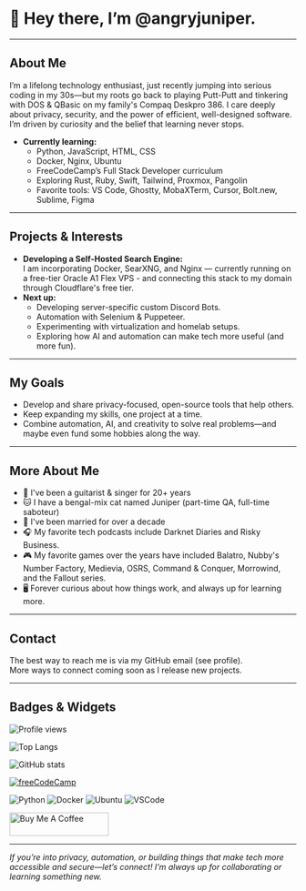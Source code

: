 # 👋 Hey there, I’m @angryjuniper.

---

## About Me

I’m a lifelong technology enthusiast, just recently jumping into serious coding in my 30s—but my roots go back to playing Putt-Putt and tinkering with DOS & QBasic on my family's Compaq Deskpro 386. I care deeply about privacy, security, and the power of efficient, well-designed software. I’m driven by curiosity and the belief that learning never stops.

- **Currently learning:**  
  - Python, JavaScript, HTML, CSS  
  - Docker, Nginx, Ubuntu  
  - FreeCodeCamp’s Full Stack Developer curriculum  
  - Exploring Rust, Ruby, Swift, Tailwind, Proxmox, Pangolin  
  - Favorite tools: VS Code, Ghostty, MobaXTerm, Cursor, Bolt.new, Sublime, Figma

---

## Projects & Interests

- **Developing a Self-Hosted Search Engine:**  
  I am incorporating Docker, SearXNG, and Nginx — currently running on a free-tier Oracle A1 Flex VPS - and connecting this stack to my domain through Cloudflare's free tier.
- **Next up:**  
  - Developing server-specific custom Discord Bots.  
  - Automation with Selenium & Puppeteer.
  - Experimenting with virtualization and homelab setups.
  - Exploring how AI and automation can make tech more useful (and more fun).

---

## My Goals

- Develop and share privacy-focused, open-source tools that help others.
- Keep expanding my skills, one project at a time.
- Combine automation, AI, and creativity to solve real problems—and maybe even fund some hobbies along the way.

---

## More About Me

- 🎸 I've been a guitarist & singer for 20+ years
- 🐱 I have a bengal-mix cat named Juniper (part-time QA, full-time saboteur)  
- 💍 I've been married for over a decade
- 🎧 My favorite tech podcasts include Darknet Diaries and Risky Business. 
- 🎮 My favorite games over the years have included Balatro, Nubby's Number Factory, Medievia, OSRS, Command & Conquer, Morrowind, and the Fallout series.  
- 🖥️ Forever curious about how things work, and always up for learning more.

---

## Contact

The best way to reach me is via my GitHub email (see profile).  
More ways to connect coming soon as I release new projects.

---

## Badges & Widgets

<!-- Profile views badge -->
![Profile views](https://komarev.com/ghpvc/?username=angryjuniper&color=0e75b6&style=flat)

<!-- Top languages used -->
![Top Langs](https://github-readme-stats.vercel.app/api/top-langs/?username=angryjuniper&layout=compact&hide_progress=true)

<!-- GitHub stats card -->
![GitHub stats](https://github-readme-stats.vercel.app/api?username=angryjuniper&show_icons=true&hide_title=true&hide_rank=true&theme=default)

<!-- freeCodeCamp progress badge -->
[![freeCodeCamp](https://img.shields.io/badge/freeCodeCamp-In%20Progress-brightgreen)](https://www.freecodecamp.org/)

<!-- Skills badges -->
![Python](https://img.shields.io/badge/Python-3776AB?style=flat&logo=python&logoColor=white)
![Docker](https://img.shields.io/badge/Docker-2496ED?style=flat&logo=docker&logoColor=white)
![Ubuntu](https://img.shields.io/badge/Ubuntu-E95420?style=flat&logo=ubuntu&logoColor=white)
![VSCode](https://img.shields.io/badge/VSCode-007ACC?style=flat&logo=visualstudiocode&logoColor=white)

<!-- Donations -->
<a href="https://www.buymeacoffee.com/roniemartinez" target="_blank"><img src="https://cdn.buymeacoffee.com/buttons/default-orange.png" alt="Buy Me A Coffee" height="41" width="174"></a>



---

*If you’re into privacy, automation, or building things that make tech more accessible and secure—let’s connect! I’m always up for collaborating or learning something new.*
<!---
angryjuniper/angryjuniper is a ✨ special ✨ repository because its `README.md` (this file) appears on your GitHub profile.
You can click the Preview link to take a look at your changes.
--->
